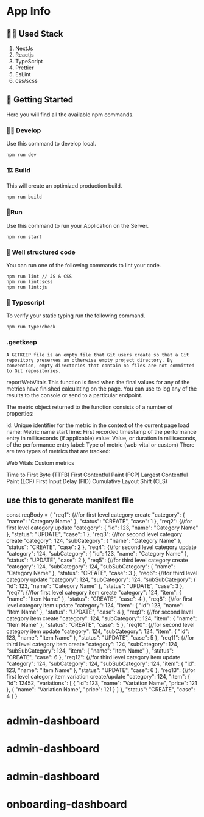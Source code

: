 # App Info

## 👨‍💻 Used Stack

1. NextJs
2. Reactjs
3. TypeScript
4. Prettier
5. EsLint
6. css/scss

## 👶 Getting Started

Here you will find all the available npm commands.

### 👨‍💻 Develop

Use this command to develop local.

```
npm run dev
```

### 🏗 Build

This will create an optimized production build.

```
npm run build
```

### 🏃Run

Use this command to run your Application on the Server.

```
npm run start
```

### 🔎 Well structured code

You can run one of the following commands to lint your code.

```
npm run lint // JS & CSS
npm run lint:scss
npm run lint:js
```

### 🥷 Typescript

To verify your static typing run the following command.

```
npm run type:check
```

### .geetkeep

```
A GITKEEP file is an empty file that Git users create so that a Git repository preserves an otherwise empty project directory. By convention, empty directories that contain no files are not committed to Git repositories.
```

reportWebVitals
This function is fired when the final values for any of the metrics have finished calculating on the page. You can use to log any of the results to the console or send to a particular endpoint.

The metric object returned to the function consists of a number of properties:

id: Unique identifier for the metric in the context of the current page load
name: Metric name
startTime: First recorded timestamp of the performance entry in milliseconds (if applicable)
value: Value, or duration in milliseconds, of the performance entry
label: Type of metric (web-vital or custom)
There are two types of metrics that are tracked:

Web Vitals
Custom metrics

Time to First Byte (TTFB)
First Contentful Paint (FCP)
Largest Contentful Paint (LCP)
First Input Delay (FID)
Cumulative Layout Shift (CLS)

## use this to generate manifest file

<!-- https://www.simicart.com/manifest-generator.html/ -->

const reqBody = {
"req1": {//for first level category create
"category": {
"name": "Category Name"
},
"status": "CREATE",
"case": 1
},
"req2": {//for first level category update
"category": {
"id": 123,
"name": "Category Name"
},
"status": "UPDATE",
"case": 1
},
"req3": {//for second level category create
"category": 124,
"subCategory": {
"name": "Category Name"
},
"status": "CREATE",
"case": 2
},
"req4": {//for second level category update
"category": 124,
"subCategory": {
"id": 123,
"name": "Category Name"
},
"status": "UPDATE",
"case": 2
},
"req5": {//for third level category create
"category": 124,
"subCategory": 124,
"subSubCategory": {
"name": "Category Name"
},
"status": "CREATE",
"case": 3
},
"req6": {//for third level category update
"category": 124,
"subCategory": 124,
"subSubCategory": {
"id": 123,
"name": "Category Name"
},
"status": "UPDATE",
"case": 3
},
"req7": {//for first level category item create
"category": 124,
"item": {
"name": "Item Name"
},
"status": "CREATE",
"case": 4
},
"req8": {//for first level category item update
"category": 124,
"item": {
"id": 123,
"name": "Item Name"
},
"status": "UPDATE",
"case": 4
},
"req9": {//for second level category item create
"category": 124,
"subCategory": 124,
"item": {
"name": "Item Name"
},
"status": "CREATE",
"case": 5
},
"req10": {//for second level category item update
"category": 124,
"subCategory": 124,
"item": {
"id": 123,
"name": "Item Name"
},
"status": "UPDATE",
"case": 5
},
"req11": {//for third level category item create
"category": 124,
"subCategory": 124,
"subSubCategory": 124,
"item": {
"name": "Item Name"
},
"status": "CREATE",
"case": 6
},
"req12": {//for third level category item update
"category": 124,
"subCategory": 124,
"subSubCategory": 124,
"item": {
"id": 123,
"name": "Item Name"
},
"status": "UPDATE",
"case": 6
},
"req13": {//for first level category item variation create/update
"category": 124,
"item": {
"id": 12452,
"variations": [
{
"id": 123,
"name": "Variation Name",
"price": 121
},
{
"name": "Variation Name",
"price": 121
}
]
},
"status": "CREATE",
"case": 4
}
}
# admin-dashboard
# admin-dashboard
# admin-dashboard
# onboarding-dashboard
